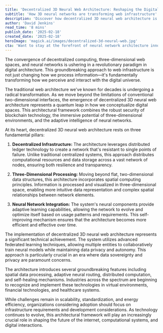 ```yaml
---
title: 'Decentralized 3D Neural Web Architecture: Reshaping the Digital Frontier'
subtitle: 'How 3D neural networks are transforming web infrastructure'
description: 'Discover how decentralized 3D neural web architecture is revolutionizing digital infrastructure by combining blockchain technology, three-dimensional environments, and adaptive neural networks. This groundbreaking approach is transforming how we process information and interact with the digital universe.'
author: 'David Jenkins'
read_time: '8 mins'
publish_date: '2025-02-18'
created_date: '2025-02-18'
heroImage: 'magick.ai/images/decentralized-3d-neural-web.jpg'
cta: 'Want to stay at the forefront of neural network architecture innovation? Follow us on LinkedIn for exclusive insights and updates on groundbreaking developments in AI technology.'
---
```


The convergence of decentralized computing, three-dimensional web spaces, and neural networks is ushering in a revolutionary paradigm in digital architecture. This groundbreaking approach to web infrastructure is not just changing how we process information—it's fundamentally transforming how we perceive and interact with the digital universe.

The traditional web architecture we've known for decades is undergoing a radical transformation. As we move beyond the limitations of conventional two-dimensional interfaces, the emergence of decentralized 3D neural web architecture represents a quantum leap in how we conceptualize digital spaces. This architectural framework combines the robust security of blockchain technology, the immersive potential of three-dimensional environments, and the adaptive intelligence of neural networks.

At its heart, decentralized 3D neural web architecture rests on three fundamental pillars:

1. **Decentralized Infrastructure:** The architecture leverages distributed ledger technology to create a network that's resistant to single points of failure. Unlike traditional centralized systems, this approach distributes computational resources and data storage across a vast network of nodes, ensuring both resilience and transparency.

2. **Three-Dimensional Processing:** Moving beyond flat, two-dimensional data structures, this architecture incorporates spatial computing principles. Information is processed and visualized in three-dimensional space, enabling more intuitive data representation and complex spatial relationships between network elements.

3. **Neural Network Integration:** The system's neural components provide adaptive learning capabilities, allowing the network to evolve and optimize itself based on usage patterns and requirements. This self-improving mechanism ensures that the architecture becomes more efficient and effective over time.

The implementation of decentralized 3D neural web architecture represents a significant technical achievement. The system utilizes advanced federated learning techniques, allowing multiple entities to collaboratively train neural models while maintaining data privacy and autonomy. This approach is particularly crucial in an era where data sovereignty and privacy are paramount concerns.

The architecture introduces several groundbreaking features including spatial data processing, adaptive neural routing, distributed computation, and self-healing mechanisms. Industries across the spectrum are beginning to recognize and implement these technologies in virtual environments, financial technologies, and healthcare systems.

While challenges remain in scalability, standardization, and energy efficiency, organizations considering adoption should focus on infrastructure requirements and development considerations. As technology continues to evolve, this architectural framework will play an increasingly crucial role in shaping the future of the internet, computational systems, and digital interactions.